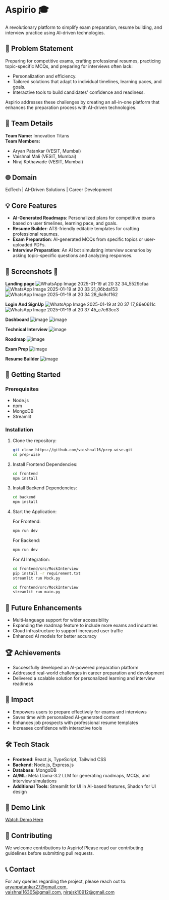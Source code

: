 # Aspirio 🎓

A revolutionary platform to simplify exam preparation, resume building, and interview practice using AI-driven technologies.

## 🎯 Problem Statement

Preparing for competitive exams, crafting professional resumes, practicing topic-specific MCQs, and preparing for interviews often lack:  
- Personalization and efficiency.  
- Tailored solutions that adapt to individual timelines, learning paces, and goals.  
- Interactive tools to build candidates' confidence and readiness.  

Aspirio addresses these challenges by creating an all-in-one platform that enhances the preparation process with AI-driven technologies.

## 👥 Team Details

**Team Name:** Innovation Titans  
**Team Members:**  
- Aryan Patankar (VESIT, Mumbai)
- Vaishnal Mali (VESIT, Mumbai)
- Niraj Kothawade (VESIT, Mumbai)

## 🌐 Domain

EdTech | AI-Driven Solutions | Career Development

## 💡 Core Features

- **AI-Generated Roadmaps**: Personalized plans for competitive exams based on user timelines, learning pace, and goals.
- **Resume Builder**: ATS-friendly editable templates for crafting professional resumes.
- **Exam Preparation**: AI-generated MCQs from specific topics or user-uploaded PDFs.
- **Interview Preparation**: An AI bot simulating interview scenarios by asking topic-specific questions and analyzing responses.

## 🌟 Screenshots 📸

**Landing page**
![WhatsApp Image 2025-01-19 at 20 32 34_5529cfaa](https://github.com/user-attachments/assets/fe2465e6-4b2a-4414-a74b-73079afb8c5c)
![WhatsApp Image 2025-01-19 at 20 33 21_06bda153](https://github.com/user-attachments/assets/676f3be6-a1a3-4342-9e8f-f90cc8c5b655)
![WhatsApp Image 2025-01-19 at 20 34 28_6a9cf162](https://github.com/user-attachments/assets/a8765bec-6c67-4be9-9521-ac7cd9b9544e)

**Login And SignUp**
![WhatsApp Image 2025-01-19 at 20 37 17_86e0611c](https://github.com/user-attachments/assets/4759a9e0-4517-4f35-a731-8e8f92708600)
![WhatsApp Image 2025-01-19 at 20 37 45_c7e83cc3](https://github.com/user-attachments/assets/e4288e74-e305-4f7f-b392-e8f56a763443)

**Dashboard**
![image](https://github.com/user-attachments/assets/52cf0fde-8949-416d-921c-74c79660f5e2)
![image](https://github.com/user-attachments/assets/c4a4fbfe-c652-4dab-98e5-a999714722c9)

**Technical Interview**
![image](https://github.com/user-attachments/assets/cee322f7-4afa-49fd-a32e-bafb699b693a)

**Roadmap**
![image](https://github.com/user-attachments/assets/d7f45229-b6cd-4261-a19a-78a5ec14cbf7)

**Exam Prep**
![image](https://github.com/user-attachments/assets/e8047706-953e-49db-938a-08d96d24014d)

**Resume Builder**
![image](https://github.com/user-attachments/assets/a66c0315-1bae-4183-880a-94c18677c085)

## 🚀 Getting Started

### Prerequisites

- Node.js
- npm
- MongoDB
- Streamlit

### Installation

1. Clone the repository:
   ```bash
   git clone https://github.com/vaishnal16/prep-wise.git
   cd prep-wise
   ```

2. Install Frontend Dependencies:
   ```bash
   cd frontend
   npm install
   ```

3. Install Backend Dependencies:
   ```bash
   cd backend
   npm install
   ```

4. Start the Application:

   For Frontend:
   ```bash
   npm run dev
   ```

   For Backend:
   ```bash
   npm run dev
   ```
   For AI Integration:
   ```bash
   cd frontend/src/MockInterview
   pip install -r requirement.txt
   streamlit run Mock.py
   ```
    ```bash Open New Terminal
   cd frontend/src/MockInterview
   streamlit run main.py
   ```

## 🎯 Future Enhancements

- Multi-language support for wider accessibility
- Expanding the roadmap feature to include more exams and industries
- Cloud infrastructure to support increased user traffic
- Enhanced AI models for better accuracy

## 🏆 Achievements

- Successfully developed an AI-powered preparation platform
- Addressed real-world challenges in career preparation and development
- Delivered a scalable solution for personalized learning and interview readiness

## 💪 Impact

- Empowers users to prepare effectively for exams and interviews
- Saves time with personalized AI-generated content
- Enhances job prospects with professional resume templates
- Increases confidence with interactive tools

## 🛠️ Tech Stack

- **Frontend**: React.js, TypeScript, Tailwind CSS
- **Backend**: Node.js, Express.js
- **Database**: MongoDB
- **AI/ML**: Meta Llama-3.2 LLM for generating roadmaps, MCQs, and interview simulations
- **Additional Tools**: Streamlit for UI in AI-based features, Shadcn for UI design

## 🎥 Demo Link

[Watch Demo Here](https://drive.google.com/file/d/1eyT8mFQEynVKEjy92XuIg-exx-AgS3zR/view)

## 🤝 Contributing

We welcome contributions to Aspirio! Please read our contributing guidelines before submitting pull requests.

## 📞 Contact

For any queries regarding the project, please reach out to:  
[aryanpatankar27@gmail.com](mailto:aryanpatankar27@gmail.com),  
[vaishnal16305@gmail.com](mailto:vaishnal16305@gmail.com),
[nirajsk10912@gmail.com](mailto:nirajsk10912@gmail.com) 
